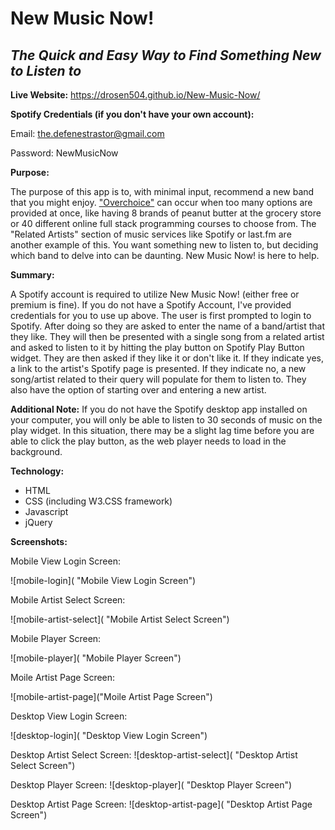 # New Music Now!
## *The Quick and Easy Way to Find Something New to Listen to*

**Live Website:** https://drosen504.github.io/New-Music-Now/

**Spotify Credentials (if you don't have your own account):**

Email: the.defenestrastor@gmail.com

Password: NewMusicNow

**Purpose:**

The purpose of this app is to, with minimal input, recommend a new band that you might enjoy. ["Overchoice"](https://en.wikipedia.org/wiki/Overchoice) can occur when too many options are provided at once, like having 8 brands of peanut butter at the grocery store or 40 different online full stack programming courses to choose from. The "Related Artists" section of music services like Spotify or last.fm are another example of this. You want something new to listen to, but deciding which band to delve into can be daunting. New Music Now! is here to help.


**Summary:**

A Spotify account is required to utilize New Music Now! (either free or premium is fine). If you do not have a Spotify Account, I've provided credentials for you to use up above. The user is first prompted to login to Spotify. After doing so they are asked to enter the name of a band/artist that they like. They will then be presented with a single song from a related artist and asked to listen to it by hitting the play button on Spotify Play Button widget. They are then asked if they like it or don't like it. If they indicate yes, a link to the artist's Spotify page is presented. If they indicate no, a new song/artist related to their query will populate for them to listen to. They also have the option of starting over and entering a new artist.

**Additional Note:** If you do not have the Spotify desktop app installed on your computer, you will only be able to listen to 30 seconds of music on the play widget. In this situation, there may be a slight lag time before you are able to click the play button, as the web player needs to load in the background.


**Technology:**

* HTML
* CSS (including W3.CSS framework)
* Javascript
* jQuery

**Screenshots:**

Mobile View Login Screen:

![mobile-login]( "Mobile View Login Screen")


Mobile Artist Select Screen:

![mobile-artist-select]( "Mobile Artist Select Screen")


Mobile Player Screen:

![mobile-player]( "Mobile Player Screen")


Moile Artist Page Screen:

![mobile-artist-page]("Moile Artist Page Screen")


Desktop View Login Screen:

![desktop-login]( "Desktop View Login Screen")


Desktop Artist Select Screen: ![desktop-artist-select]( "Desktop Artist Select Screen")


Desktop Player Screen: ![desktop-player]( "Desktop Player Screen")


Desktop Artist Page Screen: ![desktop-artist-page]( "Desktop Artist Page Screen")

